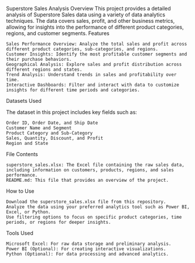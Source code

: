 Superstore Sales Analysis
Overview
This project provides a detailed analysis of Superstore Sales data using a variety of data analytics techniques. The data covers sales, profit, and other business metrics, allowing for insights into the performance of different product categories, regions, and customer segments.
Features

    Sales Performance Overview: Analyze the total sales and profit across different product categories, sub-categories, and regions.
    Customer Insights: Identify the most profitable customer segments and their purchase behaviors.
    Geographical Analysis: Explore sales and profit distribution across different regions and states.
    Trend Analysis: Understand trends in sales and profitability over time.
    Interactive Dashboards: Filter and interact with data to customize insights for different time periods and categories.

Datasets Used

The dataset in this project includes key fields such as:

    Order ID, Order Date, and Ship Date
    Customer Name and Segment
    Product Category and Sub-Category
    Sales, Quantity, Discount, and Profit
    Region and State

File Contents

    superstore_sales.xlsx: The Excel file containing the raw sales data, including information on customers, products, regions, and sales performance.
    README.md: This file that provides an overview of the project.

How to Use

    Download the superstore_sales.xlsx file from this repository.
    Analyze the data using your preferred analytics tool such as Power BI, Excel, or Python.
    Use filtering options to focus on specific product categories, time periods, or regions for deeper insights.

Tools Used

    Microsoft Excel: For raw data storage and preliminary analysis.
    Power BI (Optional): For creating interactive visualizations.
    Python (Optional): For data processing and advanced analytics.
